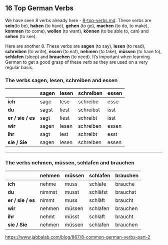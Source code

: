## 16 Top German Verbs

We have seen 8 verbs already here - [8-top-verbs.md](./8-top-verbs.md).  These verbs are **sein**(to be), **haben** (to have), **gehen** (to go), **machen** (to do, to make), **kommen** (to come), **wollen** (to want), **können** (to be able to, can) and **sehen** (to see).

Here are another 8. These verbs are **sagen** (to say), **lesen** (to read), **schreiben** (to write), **essen** (to eat), **nehmen** (to take), **müssen** (to have to), **schlafen** (sleep) and **brauchen** (to need). It’s important when learning German to get a good grasp of these verb as they are used on a very regular basis. 

### The verbs sagen, lesen, schreiben and essen

|                   | sagen | lesen | schreiben | essen |
| ----------------- | ----- | ----- | --------- | ----- |
| **ich**           | sage  | lese  | schreibe  | esse  |
| **du**            | sagst | liest | schreibst | isst  |
| **er / sie / es** | sagt  | liest | schreibt  | isst  |
| **wir**           | sagen | lesen | schreiben | essen |
| **ihr**           | sagt  | lest  | schreibt  | esst  |
| **sie / Sie**     | sagen | lesen | schreiben | essen |

 

------

### The verbs nehmen, müssen, schlafen and brauchen

|                   | nehmen | müssen | schlafen | brauchen |
| ----------------- | ------ | ------ | -------- | -------- |
| **ich**           | nehme  | muss   | schlafe  | brauche  |
| **du**            | nimmst | musst  | schläfst | brauchst |
| **er / sie / es** | nimmt  | muss   | schläft  | braucht  |
| **wir**           | nehmen | müssen | schlafen | brauchen |
| **ihr**           | nehmt  | müsst  | schlaft  | braucht  |
| **sie / Sie**     | nehmen | müssen | schlafen | brauchen |



https://www.jabbalab.com/blog/867/8-common-german-verbs-part-2